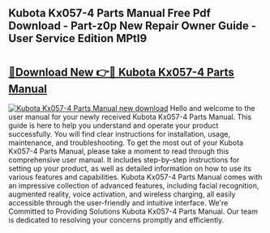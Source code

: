 ## Kubota Kx057-4 Parts Manual Free Pdf Download - Part-z0p New Repair Owner Guide - User Service Edition MPtI9

# <h2><a href="http://bc93350.oget.top/?id=Kubota+Kx057-4+Parts+Manual">🔗Download New 👉🔴 Kubota Kx057-4 Parts Manual</a></h2>

[![Kubota Kx057-4 Parts Manual new download](https://i.imgur.com/5g1atiW.png)](http://bc93350.oget.top/?id=Kubota+Kx057-4+Parts+Manual)
Hello and welcome to the user manual for your newly received Kubota Kx057-4 Parts Manual. This guide is here to help you understand and operate your product successfully. You will find clear instructions for installation, usage, maintenance, and troubleshooting. To get the most out of your Kubota Kx057-4 Parts Manual, please take a moment to read through this comprehensive user manual. It includes step-by-step instructions for setting up your product, as well as detailed information on how to use its various features and capabilities. Kubota Kx057-4 Parts Manual comes with an impressive collection of advanced features, including facial recognition, augmented reality, voice activation, and wireless charging, all easily accessible through the user-friendly and intuitive interface. We're Committed to Providing Solutions Kubota Kx057-4 Parts Manual. Our team is dedicated to resolving your concerns promptly and efficiently.
